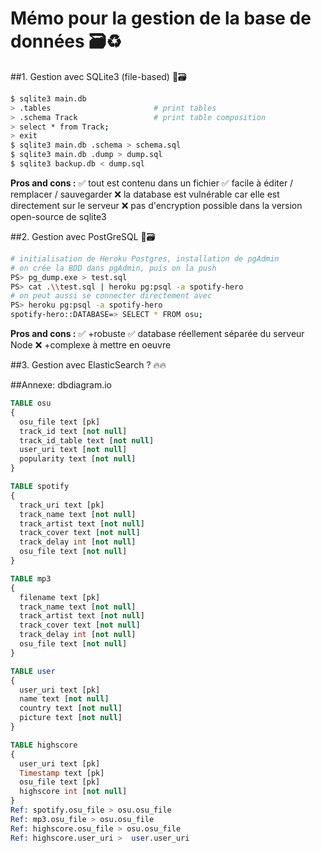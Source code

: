 # Mémo pour la gestion de la base de données :card_file_box::recycle:

##1. Gestion avec SQLite3 (file-based) :page_facing_up::card_file_box:
```bash
$ sqlite3 main.db
> .tables                       # print tables
> .schema Track                 # print table composition
> select * from Track;
> exit
$ sqlite3 main.db .schema > schema.sql
$ sqlite3 main.db .dump > dump.sql
$ sqlite3 backup.db < dump.sql
```
**Pros and cons :**
:white_check_mark: tout est contenu dans un fichier
:white_check_mark: facile à éditer / remplacer / sauvegarder
:x: la database est vulnérable car elle est directement sur le serveur
:x: pas d'encryption possible dans la version open-source de sqlite3

##2. Gestion avec PostGreSQL :muscle::card_file_box:
```bash
# initialisation de Heroku Postgres, installation de pgAdmin
# on crée la BDD dans pgAdmin, puis on la push
PS> pg_dump.exe > test.sql
PS> cat .\\test.sql | heroku pg:psql -a spotify-hero
# on peut aussi se connecter directement avec
PS> heroku pg:psql -a spotify-hero
spotify-hero::DATABASE=> SELECT * FROM osu;
```
**Pros and cons :**
:white_check_mark: +robuste
:white_check_mark: database réellement séparée du serveur Node
:x: +complexe à mettre en oeuvre

##3. Gestion avec ElasticSearch ? :fire::fire:

##Annexe: dbdiagram.io
```sql
TABLE osu
{
  osu_file text [pk]
  track_id text [not null]
  track_id_table text [not null]
  user_uri text [not null]
  popularity text [not null]
}

TABLE spotify
{
  track_uri text [pk]
  track_name text [not null]
  track_artist text [not null]
  track_cover text [not null]
  track_delay int [not null]
  osu_file text [not null]
}

TABLE mp3
{
  filename text [pk]
  track_name text [not null]
  track_artist text [not null]
  track_cover text [not null]
  track_delay int [not null]
  osu_file text [not null]
}

TABLE user
{
  user_uri text [pk]
  name text [not null]
  country text [not null]
  picture text [not null]
}

TABLE highscore
{
  user_uri text [pk]
  Timestamp text [pk]
  osu_file text [pk]
  highscore int [not null]
}
Ref: spotify.osu_file > osu.osu_file
Ref: mp3.osu_file > osu.osu_file
Ref: highscore.osu_file > osu.osu_file
Ref: highscore.user_uri >  user.user_uri
```